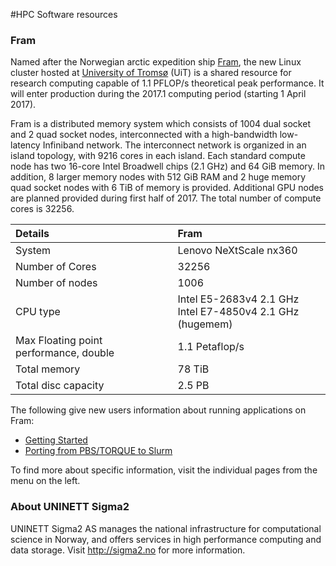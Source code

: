#HPC Software resources


### Fram

Named after the Norwegian arctic expedition ship [Fram](http://en.wikipedia.org/wiki/Fram),
the new Linux cluster hosted at [University of Tromsø](https://uit.no/startsida)
(UiT) is a shared resource for research computing capable of 1.1 PFLOP/s
theoretical peak performance. It will enter production during the 2017.1
computing period (starting 1 April 2017).

Fram is a distributed memory system which consists of 1004 dual socket and 2
quad socket nodes, interconnected with a high-bandwidth low-latency Infiniband
network. The interconnect network is organized in an island topology, with 9216
cores in each island. Each standard compute node has two 16-core Intel Broadwell
chips (2.1 GHz) and 64 GiB memory. In addition, 8 larger memory nodes with 512
GiB RAM and 2 huge memory quad socket nodes with 6 TiB of memory is provided.
Additional GPU nodes are planned provided during first half of 2017. The total
number of compute cores is 32256.

| Details     | Fram     |
| :------------- | :------------- |
| System     |Lenovo NeXtScale nx360  |
| Number of Cores     |	32256  |
| Number of nodes     |	1006  |
| CPU type     |	Intel E5-2683v4 2.1 GHz <br>Intel E7-4850v4 2.1 GHz (hugemem)  |
| Max Floating point performance, double     |	1.1 Petaflop/s  |
| Total memory     |	78 TiB  |
| Total disc capacity     |	2.5 PB  |


The following give new users information about running applications on Fram:

* [Getting Started](quick/gettingstarted.md)
* [Porting from PBS/TORQUE to Slurm](jobs/porting.md)

To find more about specific information, visit the individual pages from the
menu on the left.

### About UNINETT Sigma2

UNINETT Sigma2 AS manages the national infrastructure for computational science in Norway, and offers services in high performance computing and data storage.
Visit http://sigma2.no for more information.
